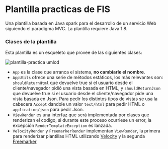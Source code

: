 # Plantilla practicas de FIS
Una plantilla basada en Java spark para el desarrollo de un servicio Web siguiendo el paradigma MVC. La plantilla requiere Java 1.8.


### Clases de la plantilla
Esta plantilla es un esqueleto que provee de las siguientes clases:

![plantilla-practica umlcd](https://user-images.githubusercontent.com/4105186/166678930-5d22ac83-944a-4269-9743-f9b3b4c52c43.jpg)


 * `App` es la clase que arranca el sistema, **no cambiarle el nombre**.
 * `AppUtils` ofrece una serie de métodos estáticos, los más relevantes son: `shouldReturnHtml` que devuelve true si el usuario desde el cliente/navegador pidió una vista basada en HTML, y `shouldReturnJson` que devuelve true si el usuario desde el cliente/navegador pide una vista basada en Json. Para pedir los distintos tipos de vistas se usa la cabecera `Accept` dandole un valor `text/html` para pedir HTML o `application/json` para pedir Json.
 * `ViewRender` es una interfaz que será implementada por clases que renderizan el codigo, si durante este proceso ocurriese un error, la excepción `RenderTemplateException` es lanzada. 
 * `VelocityRender` y `FreemarkerRender` implementan `ViewRender`, la primera para renderizar plantillas HTML utilizando [Velocity](https://velocity.apache.org/) y la segunda [Freemarker](https://freemarker.apache.org/)
